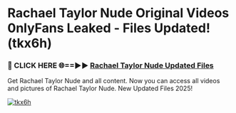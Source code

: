 # Rachael Taylor Nude Original Videos 0nlyFans Leaked - Files Updated! (tkx6h)

<h3>🔴 CLICK HERE 🌐==►► <a href="https://tinyurl.com/y5r63du9" rel="nofollow">Rachael Taylor Nude Updated Files</a></h3>

Get Rachael Taylor Nude and all content. Now you can access all videos and pictures of Rachael Taylor Nude. New Updated Files 2025!

[![tkx6h](https://i.imgur.com/UVo9nyh.gif)](https://tinyurl.com/y5r63du9)